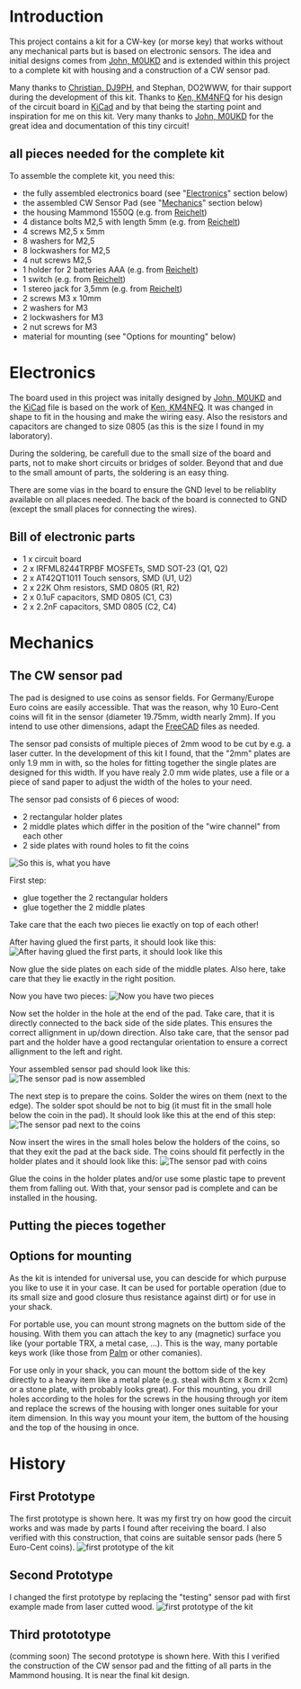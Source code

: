 # Introduction #

This project contains a kit for a CW-key (or morse key) that works without any mechanical parts but is based on electronic sensors. The idea and initial designs comes from [John, M0UKD](https://m0ukd.com/homebrew/capacitive-cw-touch-key-circuits/) and is extended within this project to a complete kit with housing and a construction of a CW sensor pad.

Many thanks to [Christian, DJ9PH](https://www.qrz.com/db/DJ9PH), and Stephan, DO2WWW, for thair support during the development of this kit.
Thanks to [Ken, KM4NFQ](https://github.com/km4nfq/capacitive-touch-key) for his design of the circuit board in [KiCad](https://www.kicad.org/) and by that being the starting point and inspiration for me on this kit.
Very many thanks to [John, M0UKD](https://m0ukd.com/homebrew/capacitive-cw-touch-key-circuits/) for the great idea and documentation of this tiny circuit!

## all pieces needed for the complete kit ##

To assemble the complete kit, you need this:
- the fully assembled electronics board (see "[Electronics](#electronics)" section below)
- the assembled CW Sensor Pad (see "[Mechanics](#mechanics)" section below)
- the housing Mammond 1550Q (e.g. from [Reichelt](https://www.reichelt.de/de/de/shop/produkt/alugehaeuse_1550_q_60_x_55_x_30_mm_aluminium-221407))
- 4 distance bolts M2,5 with length 5mm (e.g. from [Reichelt](https://www.reichelt.de/de/de/shop/produkt/distanzbolzen_5_mm_m2_5-236284))
- 4 screws M2,5 x 5mm
- 8 washers for M2,5
- 8 lockwashers for M2,5
- 4 nut screws M2,5
- 1 holder for 2 batteries AAA (e.g. from [Reichelt](https://www.reichelt.de/de/de/shop/produkt/batteriehalter_fuer_2_microzellen_aaa_loetfahnen-57125))
- 1 switch (e.g. from [Reichelt](https://www.reichelt.de/de/de/shop/produkt/miniatur-kippschalter_ein-aus_3_a_125_v-359360))
- 1 stereo jack for 3,5mm (e.g. from [Reichelt](https://www.reichelt.de/de/de/shop/produkt/klinkeneinbaubuchse_3_5_mm_stereo-7301))
- 2 screws M3 x 10mm
- 2 washers for M3
- 2 lockwashers for M3
- 2 nut screws for M3
- material for mounting (see "Options for mounting" below)

# Electronics #
The board used in this project was initally designed by [John, M0UKD](https://m0ukd.com/homebrew/capacitive-cw-touch-key-circuits/) and the [KiCad](https://www.kicad.org/) file is based on the work of [Ken, KM4NFQ](https://github.com/km4nfq/capacitive-touch-key). It was changed in shape to fit in the housing and make the wiring easy. Also the resistors and capacitors are changed to size 0805 (as this is the size I found in my laboratory).

During the soldering, be carefull due to the small size of the board and parts, not to make short circuits or bridges of solder. Beyond that and due to the small amount of parts, the soldering is an easy thing.

There are some vias in the board to ensure the GND level to be reliablity available on all places needed. The back of the board is connected to GND (except the small places for connecting the wires).

## Bill of electronic parts ##
- 1 x circuit board
- 2 x IRFML8244TRPBF MOSFETs, SMD SOT-23 (Q1, Q2)
- 2 x AT42QT1011 Touch sensors, SMD (U1, U2)
- 2 x 22K Ohm resistors, SMD 0805 (R1, R2)
- 2 x 0.1uF capacitors, SMD 0805 (C1, C3)
- 2 x 2.2nF capacitors, SMD 0805 (C2, C4)


# Mechanics #

## The CW sensor pad ##
The pad is designed to use coins as sensor fields. For Germany/Europe Euro coins are easily accessible. That was the reason, why 10 Euro-Cent coins will fit in the sensor (diameter 19.75mm, width nearly 2mm). If you intend to use other dimensions, adapt the [FreeCAD](https://www.freecad.org/) files as needed.

The sensor pad consists of multiple pieces of 2mm wood to be cut by e.g. a laser cutter. In the development of this kit I found, that the "2mm" plates are only 1.9 mm in with, so the holes for fitting together the single plates are designed for this width. If you have realy 2.0 mm wide plates, use a file or a piece of sand paper to adjust the width of the holes to your need.

The sensor pad consists of 6 pieces of wood:
- 2 rectangular holder plates
- 2 middle plates which differ in the position of the "wire channel" from each other
- 2 side plates with round holes to fit the coins

![So this is, what you have](infos/pictures/sensor_pad_single_pieces.jpg)

First step:
- glue together the 2 rectangular holders
- glue together the 2 middle plates

Take care that the each two pieces lie exactly on top of each other!

After having glued the first parts, it should look like this:
![After having glued the first parts, it should look like this](infos/pictures/sensor_pad_first_parts_glued.jpg)

Now glue the side plates on each side of the middle plates. Also here, take care that they lie exactly in the right position.

Now you have two pieces:
![Now you have two pieces](infos/pictures/sensor_pad_sensor_and_holder.jpg)

Now set the holder in the hole at the end of the pad. Take care, that it is directly connected to the back side of the side plates. This ensures the correct allignment in up/down direction. Also take care, that the sensor pad part and the holder have a good rectangular orientation to ensure a correct allignment to the left and right.

Your assembled sensor pad should look like this:
![The sensor pad is now assembled](infos/pictures/sensor_pad_assembled.jpg)

The next step is to prepare the coins. Solder the wires on them (next to the edge). The solder spot should be not to big (it must fit in the small hole below the coin in the pad).
It should look like this at the end of this step:
![The sensor pad next to the coins](infos/pictures/sensor_pad_assembled_next_coins.jpg)

Now insert the wires in the small holes below the holders of the coins, so that they exit the pad at the back side. The coins should fit perfectly in the holder plates and it should look like this:
![The sensor pad with coins](infos/pictures/sensor_pad_assembled_with_coins.jpg)

Glue the coins in the holder plates and/or use some plastic tape to prevent them from falling out. With that, your sensor pad is complete and can be installed in the housing.


## Putting the pieces together ##



## Options for mounting ##
As the kit is intended for universal use, you can descide for which purpuse you like to use it in your case. It can be used for portable operation (due to its small size and good closure thus resistance against dirt) or for use in your shack.

For portable use, you can mount strong magnets on the buttom side of the housing. With them you can attach the key to any (magnetic) surface you like (your portable TRX, a metal case, ...). This is the way, many portable keys work (like those from [Palm](https://www.eham.net/reviews/view-product/11153) or other comanies).

For use only in your shack, you can mount the bottom side of the key directly to a heavy item like a metal plate (e.g. steal with 8cm x 8cm x 2cm) or a stone plate, with probably looks great). For this mounting, you drill holes according to the holes for the screws in the housing through yor item and replace the screws of the housing with longer ones suitable for your item dimension. In this way you mount your item, the buttom of the housing and the top of the housing in once.


# History #

## First Prototype ##
The first prototype is shown here. It was my first try on how good the circuit works and was made by parts I found after receiving the board. I also verified with this construction, that coins are suitable sensor pads (here 5 Euro-Cent coins).
![first prototype of the kit](infos/pictures/prototype_1.jpg)


## Second Prototype ##
I changed the first prototype by replacing the "testing" sensor pad with first example made from laser cutted wood.
![first prototype of the kit](infos/pictures/prototype_2.jpg)

## Third protototype ##


(comming soon)
The second prototype is shown here. With this I verified the construction of the CW sensor pad and the fitting of all parts in the Mammond housing. It is near the final kit design.
